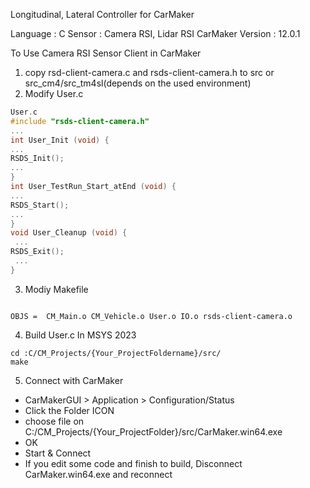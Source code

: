 Longitudinal, Lateral Controller for CarMaker

Language : C
Sensor : Camera RSI, Lidar RSI
CarMaker Version : 12.0.1


To Use Camera RSI Sensor Client in CarMaker

1.  copy rsd-client-camera.c and rsds-client-camera.h to src or src_cm4/src_tm4sl(depends on the used environment)
2.  Modify User.c

```c
User.c
#include "rsds-client-camera.h"
...
int User_Init (void) {
...
RSDS_Init();
...
}
int User_TestRun_Start_atEnd (void) {
...
RSDS_Start();
...
}
void User_Cleanup (void) {
 ...
RSDS_Exit();
 ...
}

```
3.  Modiy Makefile

```

OBJS =	CM_Main.o CM_Vehicle.o User.o IO.o rsds-client-camera.o

```

4.  Build User.c
In MSYS 2023

```
cd :C/CM_Projects/{Your_ProjectFoldername}/src/
make
```

5.  Connect with CarMaker
* CarMakerGUI > Application > Configuration/Status
* Click the Folder ICON
* choose file on C:/CM_Projects/{Your_ProjectFolder}/src/CarMaker.win64.exe
* OK
* Start & Connect
* If you edit some code and finish to build, Disconnect CarMaker.win64.exe and reconnect

